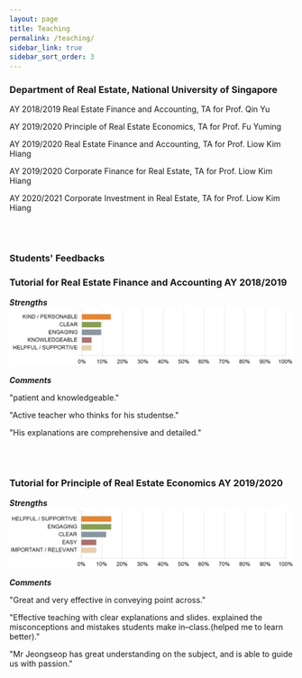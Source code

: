 ```yaml
---
layout: page
title: Teaching
permalink: /teaching/
sidebar_link: true
sidebar_sort_order: 3
---
```

### Department of Real Estate, National University of Singapore

AY 2018/2019 Real Estate Finance and Accounting, TA for Prof. Qin Yu

AY 2019/2020 Principle of Real Estate Economics, TA for Prof. Fu Yuming

AY 2019/2020 Real Estate Finance and Accounting, TA for Prof. Liow Kim Hiang

AY 2019/2020 Corporate Finance for Real Estate, TA for Prof. Liow Kim Hiang

AY 2020/2021 Corporate Investment in Real Estate, TA for Prof. Liow Kim Hiang

<br>
<br> 

### Students' Feedbacks

### Tutorial for Real Estate Finance and Accounting AY 2018/2019

<b>*Strengths*</b>
<img src="/assets/img/re1705(accounting).png" />

<b>*Comments*</b>


"patient and knowledgeable."

"Active teacher who thinks for his studentse."

"His explanations are comprehensive and detailed."
 
<br> 
<br> 
 
### Tutorial for Principle of Real Estate Economics AY 2019/2020

<b>*Strengths*</b>
<img src="/assets/img/re1704.png" />

<b>*Comments*</b>


"Great and very effective in conveying point across."

"Effective teaching with clear explanations and slides. explained the misconceptions and mistakes students make in–class.(helped me to learn better)."

"Mr Jeongseop has great understanding on the subject, and is able to guide us with passion."
